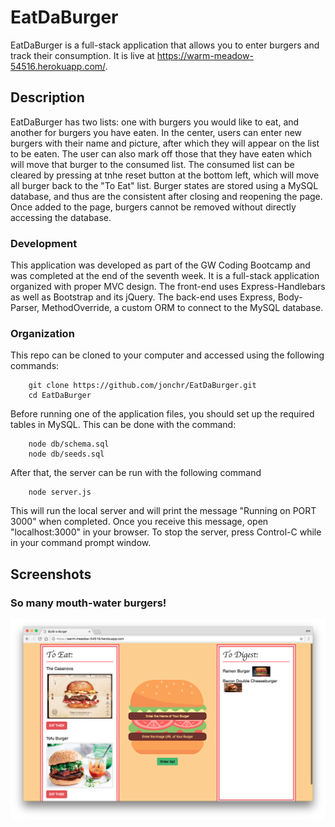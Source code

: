 # EatDaBurger
EatDaBurger is a full-stack application that allows you to enter burgers and track their consumption. It is live at https://warm-meadow-54516.herokuapp.com/.

## Description

EatDaBurger has two lists: one with burgers you would like to eat, and another for burgers you have eaten. In the center, users can enter new burgers with their name and picture, after which they will appear on the list to be eaten. The user can also mark off those that they have eaten which will move that burger to the consumed list. The consumed list can be cleared by pressing at tnhe reset button at the bottom left, which will move all burger back to the "To Eat" list. Burger states are stored using a MySQL database, and thus are the consistent after closing and reopening the page. Once added to the page, burgers cannot be removed without directly accessing the database.

### Development

This application was developed as part of the GW Coding Bootcamp and was completed at the end of the seventh week. It is a full-stack application organized with proper MVC design. The front-end uses Express-Handlebars as well as Bootstrap and its jQuery. The back-end uses Express, Body-Parser, MethodOverride, a custom ORM to connect to the MySQL database.

### Organization

This repo can be cloned to your computer and accessed using the following commands:

		git clone https://github.com/jonchr/EatDaBurger.git
		cd EatDaBurger
		
Before running one of the application files, you should set up the required tables in MySQL. This can be done with the command:

		node db/schema.sql
		node db/seeds.sql

After that, the server can be run with the following command

		node server.js

This will run the local server and will print the message "Running on PORT 3000" when completed. Once you receive this message, open "localhost:3000" in your browser. To stop the server, press Control-C while in your command prompt window.

## Screenshots
### So many mouth-water burgers!
![Main Page](burger.png)